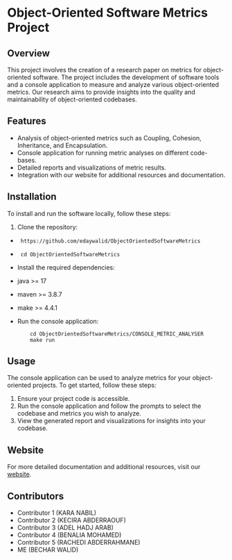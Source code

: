 # Object-Oriented Software Metrics Project

## Overview

This project involves the creation of a research paper on metrics for object-oriented software. The project includes the development of software tools and a console application to measure and analyze various object-oriented metrics. Our research aims to provide insights into the quality and maintainability of object-oriented codebases.

## Features

- Analysis of object-oriented metrics such as Coupling, Cohesion, Inheritance, and Encapsulation.
- Console application for running metric analyses on different code-bases.
- Detailed reports and visualizations of metric results.
- Integration with our website for additional resources and documentation.

## Installation

To install and run the software locally, follow these steps:

1.  Clone the repository:

-      https://github.com/edaywalid/ObjectOrientedSoftwareMetrics
-      cd ObjectOrientedSoftwareMetrics
- Install the required dependencies:
- java >= 17
- maven >= 3.8.7
- make >= 4.4.1
- Run the console application:

          cd ObjectOrientedSoftwareMetrics/CONSOLE_METRIC_ANALYSER
          make run

## Usage

The console application can be used to analyze metrics for your object-oriented projects. To get started, follow these steps:

1.  Ensure your project code is accessible.
2.  Run the console application and follow the prompts to select the codebase and metrics you wish to analyze.
3.  View the generated report and visualizations for insights into your codebase.

## Website

For more detailed documentation and additional resources, visit our [website](https://oo-metrics-collaboration-website-frontend.onrender.com/).

## Contributors

- Contributor 1 (KARA NABIL)
- Contributor 2 (KECIRA ABDERRAOUF)
- Contributor 3 (ADEL HADJ ARAB)
- Contributor 4 (BENALIA MOHAMED)
- Contributor 5 (RACHEDI ABDERRAHMANE)
- ME (BECHAR WALID)
